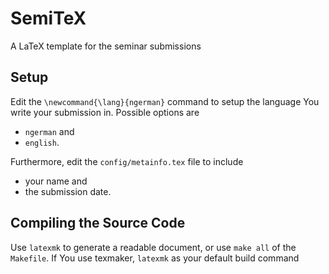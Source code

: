 SemiTeX
=======

A LaTeX template for the seminar submissions

Setup
-----

Edit the <code>\newcommand{\lang}{ngerman}</code> command to setup the language You write your submission in. Possible options are
* <code>ngerman</code> and
* <code>english</code>.

Furthermore, edit the <code>config/metainfo.tex</code> file to include
* your name and
* the submission date.

Compiling the Source Code
-------------------------

Use `latexmk` to generate a readable document, or use `make all` of the `Makefile`.
If You use texmaker, `latexmk` as your default build command
